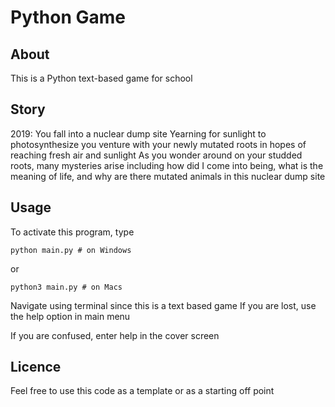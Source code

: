# Python Game

## About

This is a Python text-based game for school

## Story

2019: You fall into a nuclear dump site
Yearning for sunlight to photosynthesize
you venture with your newly mutated roots
in hopes of reaching fresh air and sunlight
As you wonder around on your studded roots,
many mysteries arise including
how did I come into being, what is
the meaning of life, and why are there
mutated animals in this nuclear dump site

## Usage

To activate this program, type

    python main.py # on Windows

or

    python3 main.py # on Macs

Navigate using terminal since this is a text based game
If you are lost, use the help option in main menu

If you are confused, enter help in the cover screen

## Licence

Feel free to use this code as a template or as a starting off point
